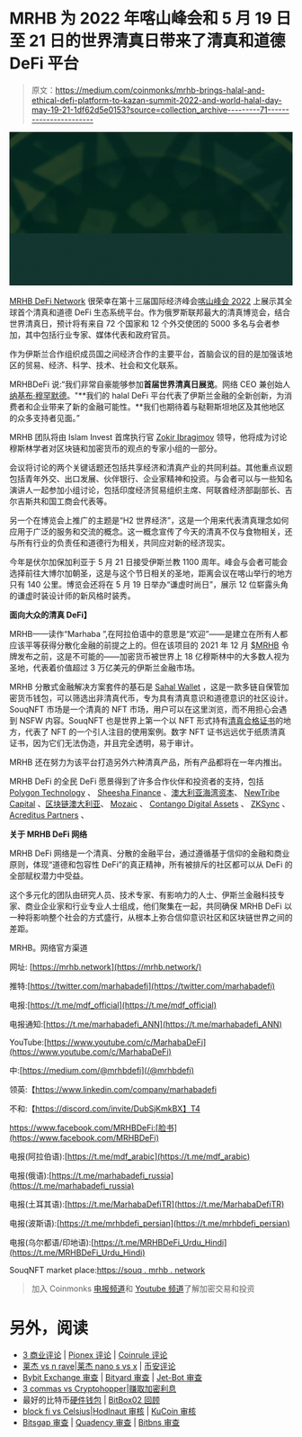 # MRHB 为 2022 年喀山峰会和 5 月 19 日至 21 日的世界清真日带来了清真和道德 DeFi 平台

> 原文：<https://medium.com/coinmonks/mrhb-brings-halal-and-ethical-defi-platform-to-kazan-summit-2022-and-world-halal-day-may-19-21-1df62d5e0153?source=collection_archive---------71----------------------->

![](img/a56079f94922e686e0d874ef5835828e.png)

[MRHB DeFi Network](https://mrhb.network) 很荣幸在第十三届国际经济峰会[喀山峰会 2022](https://kazansummit.ru/en/) 上展示其全球首个清真和道德 DeFi 生态系统平台。作为俄罗斯联邦最大的清真博览会，结合世界清真日，预计将有来自 72 个国家和 12 个外交使团的 5000 多名与会者参加，其中包括行业专家、媒体代表和政府官员。

作为伊斯兰合作组织成员国之间经济合作的主要平台，首脑会议的目的是加强该地区的贸易、经济、科学、技术、社会和文化联系。

MRHBDeFi 说:“我们非常自豪能够参加**首届世界清真日展览**。网络 CEO 兼创始人[纳基布·穆罕默德](https://www.linkedin.com/in/mohammednaquib/?originalSubdomain=au)。"**我们的 halal DeFi 平台代表了伊斯兰金融的全新创新，为消费者和企业带来了新的金融可能性。**我们也期待着与鞑靼斯坦地区及其他地区的众多支持者见面。”

MRHB 团队将由 Islam Invest 首席执行官 [Zokir Ibragimov](https://www.linkedin.com/in/ibragimovzokir/) 领导，他将成为讨论穆斯林学者对区块链和加密货币的观点的专家小组的一部分。

会议将讨论的两个关键话题还包括共享经济和清真产业的共同利益。其他重点议题包括青年外交、出口发展、伙伴银行、企业家精神和投资。与会者可以与一些知名演讲人一起参加小组讨论，包括印度经济贸易组织主席、阿联酋经济部副部长、吉尔吉斯共和国工商会代表等。

另一个在博览会上推广的主题是“H2 世界经济”，这是一个用来代表清真理念如何应用于广泛的服务和交流的概念。这一概念宣传了今天的清真不仅与食物相关，还与所有行业的负责任和道德行为相关，共同应对新的经济现实。

今年是伏尔加保加利亚于 5 月 21 日接受伊斯兰教 1100 周年。峰会与会者可能会选择前往大博尔加朝圣，这是与这个节日相关的圣地，距离会议在喀山举行的地方只有 140 公里。博览会还将在 5 月 19 日举办“谦虚时尚日”，展示 12 位崭露头角的谦虚时装设计师的新风格时装秀。

**面向大众的清真 DeFi】**

MRHB——读作“Marhaba ”,在阿拉伯语中的意思是“欢迎”——是建立在所有人都应该平等获得分散化金融的前提之上的。但在该项目的 2021 年 12 月 [$MRHB](https://coinmarketcap.com/currencies/marhabadefi/) 令牌发布之前，这是不可能的——加密货币被世界上 18 亿穆斯林中的大多数人视为圣地，代表着价值超过 3 万亿美元的伊斯兰金融市场。

MRHB 分散式金融解决方案套件的基石是 [Sahal Wallet](https://finance.yahoo.com/news/mrhb-defi-launches-sahal-wallet-142600061.html) ，这是一款多链自保管加密货币钱包，可以筛选出非清真代币，专为具有清真意识和道德意识的社区设计。SouqNFT 市场是一个清真的 NFT 市场，用户可以在这里浏览，而不用担心会遇到 NSFW 内容。SouqNFT 也是世界上第一个以 NFT 形式持有[清真合格证书](https://www.globenewswire.com/en/news-release/2022/04/29/2432584/0/en/Shariah-Experts-Ltd-has-Issued-the-World-s-First-NFT-Based-Halal-Certification-on-SouqNFT.html)的地方，代表了 NFT 的一个引人注目的使用案例。数字 NFT 证书远远优于纸质清真证书，因为它们无法伪造，并且完全透明，易于审计。

MRHB 还在努力为该平台打造另外六种清真产品，所有产品都将在一年内推出。

MRHB DeFi 的全民 DeFi 愿景得到了许多合作伙伴和投资者的支持，包括 [Polygon Technology](https://polygon.technology/) 、 [Sheesha Finance](https://www.sheeshafinance.io/) 、[澳大利亚海湾资本](https://www.ausgulf.com)、 [NewTribe Capital](https://www.newtribe.capital/) 、[区块链澳大利亚](https://blockchainaustralia.com.au/)、 [Mozaic](https://nwgp.com/#mosaic) 、 [Contango Digital Assets](https://www.contango.digital/) 、 [ZKSync](https://zksync.io/) 、 [Acreditus Partners](https://acreditus.com/) 、

**关于 MRHB DeFi 网络**

MRHB DeFi 网络是一个清真、分散的金融平台，通过遵循基于信仰的金融和商业原则，体现“道德和包容性 DeFi”的真正精神，所有被排斥的社区都可以从 DeFi 的全部赋权潜力中受益。

这个多元化的团队由研究人员、技术专家、有影响力的人士、伊斯兰金融科技专家、商业企业家和行业专业人士组成，他们聚集在一起，共同确保 MRHB DeFi 以一种将影响整个社会的方式盛行，从根本上弥合信仰意识社区和区块链世界之间的差距。

MRHB。网络官方渠道

网址: [https://mrhb.network](https://mrhb.network/)

推特:[https://twitter.com/marhabadefi](https://twitter.com/marhabadefi)

电报:[https://t.me/mdf_official](https://t.me/mdf_official)

电报通知:[https://t.me/marhabadefi_ANN](https://t.me/marhabadefi_ANN)

YouTube:[https://www.youtube.com/c/MarhabaDeFi](https://www.youtube.com/c/MarhabaDeFi)

中:[https://medium.com/@mrhbdefi](/@mrhbdefi)

领英:【https://www.linkedin.com/company/marhabadefi 

不和:【https://discord.com/invite/DubSjKmkBX】T4

https://www.facebook.com/MRHBDeFi:[脸书](https://www.facebook.com/MRHBDeFi)

电报(阿拉伯语):[https://t.me/mdf_arabic](https://t.me/mdf_arabic)

电报(俄语):[https://t.me/marhabadefi_russia](https://t.me/marhabadefi_russia)

电报(土耳其语):[https://t.me/MarhabaDefiTR](https://t.me/MarhabaDefiTR)

电报(波斯语):[https://t.me/mrhbdefi_persian](https://t.me/mrhbdefi_persian)

电报(乌尔都语/印地语):[https://t.me/MRHBDeFi_Urdu_Hindi](https://t.me/MRHBDeFi_Urdu_Hindi)

SouqNFT market place:[https://souq . mrhb . network](https://souq.mrhb.network)

> 加入 Coinmonks [电报频道](https://t.me/coincodecap)和 [Youtube 频道](https://www.youtube.com/c/coinmonks/videos)了解加密交易和投资

# 另外，阅读

*   [3 商业评论](/coinmonks/3commas-review-an-excellent-crypto-trading-bot-2020-1313a58bec92) | [Pionex 评论](https://coincodecap.com/pionex-review-exchange-with-crypto-trading-bot) | [Coinrule 评论](/coinmonks/coinrule-review-2021-a-beginner-friendly-crypto-trading-bot-daf0504848ba)
*   [莱杰 vs n rave](/coinmonks/ledger-vs-ngrave-zero-7e40f0c1d694)|[莱杰 nano s vs x](/coinmonks/ledger-nano-s-vs-x-battery-hardware-price-storage-59a6663fe3b0) | [币安评论](/coinmonks/binance-review-ee10d3bf3b6e)
*   [Bybit Exchange 审查](/coinmonks/bybit-exchange-review-dbd570019b71) | [Bityard 审查](https://coincodecap.com/bityard-reivew) | [Jet-Bot 审查](https://coincodecap.com/jet-bot-review)
*   [3 commas vs Cryptohopper](/coinmonks/3commas-vs-pionex-vs-cryptohopper-best-crypto-bot-6a98d2baa203)|[赚取加密利息](/coinmonks/earn-crypto-interest-b10b810fdda3)
*   最好的比特币[硬件钱包](/coinmonks/hardware-wallets-dfa1211730c6) | [BitBox02 回顾](/coinmonks/bitbox02-review-your-swiss-bitcoin-hardware-wallet-c36c88fff29)
*   [block fi vs Celsius](/coinmonks/blockfi-vs-celsius-vs-hodlnaut-8a1cc8c26630)|[Hodlnaut 审核](/coinmonks/hodlnaut-review-best-way-to-hodl-is-to-earn-interest-on-your-bitcoin-6658a8c19edf) | [KuCoin 审核](https://coincodecap.com/kucoin-review)
*   [Bitsgap 审查](/coinmonks/bitsgap-review-a-crypto-trading-bot-that-makes-easy-money-a5d88a336df2) | [Quadency 审查](/coinmonks/quadency-review-a-crypto-trading-automation-platform-3068eaa374e1) | [Bitbns 审查](/coinmonks/bitbns-review-38256a07e161)